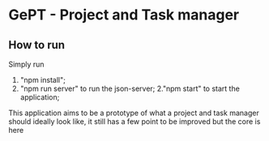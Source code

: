 # GePT - Project and Task manager

## How to run

Simply run 
1. "npm install";
1. "npm run server" to run the json-server;
2."npm start" to start the application;

This application aims to be a prototype of what a project and task manager should ideally look like, it still has a few point to be improved but the core is here
